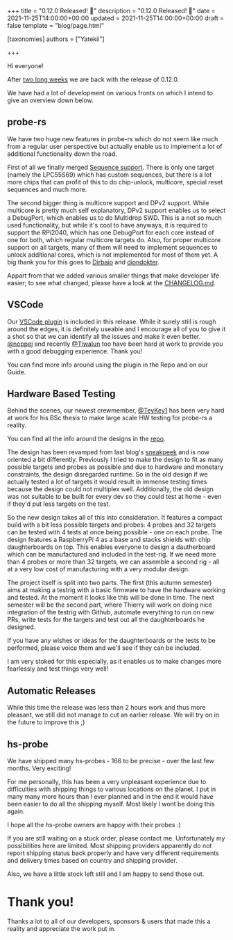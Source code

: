 +++
title = "0.12.0 Released! 🎉"
description = "0.12.0 Released! 🎉"
date = 2021-11-25T14:00:00+00:00
updated = 2021-11-25T14:00:00+00:00
draft = false
template = "blog/page.html"

[taxonomies]
authors = ["Yatekii"]

+++

Hi everyone!

After [two long weeks](http://127.0.0.1:1111/blog/release-0-11-0/#automatic-releases) we are back with the release of 0.12.0.

We have had a lot of development on various fronts on which I intend to give an overview down below.

## probe-rs

We have two huge new features in probe-rs which do not seem like much from a regular user perspective but actually enable us to implement a lot of additional functionality down the road.

First of all we finally merged [Sequence support](http://127.0.0.1:1111/blog/release-0-11-0/#debug-sequences). There is only one target (namely the LPC55S69) which has custom sequences, but there is a lot more chips that can profit of this to do chip-unlock, multicore, special reset sequences and much more.

The second bigger thing is multicore support and DPv2 support. While multicore is pretty much self explanatory, DPv2 support enables us to select a DebugPort, which enables us to do Multidrop SWD. This is a not so much used functionality, but while it's cool to have anyways, it is required to support the RPi2040, which has one DebugPort for each core instead of one for both, which regular multicore targets do.
Also, for proper multicore support on all targets, many of them will need to implement sequences to unlock additional cores, which is not implemented for most of them yet.
A big thank you for this goes to [Dirbaio](https://github.com/Dirbaio) and [diondokter](https://github.com/diondokter).

Appart from that we added various smaller things that make developer life easier; to see what changed, please have a look at the [CHANGELOG.md](https://github.com/probe-rs/probe-rs/blob/master/CHANGELOG.md).

## VSCode

Our [VSCode plugin](https://github.com/probe-rs/vscode) is included in this release. While it surely still is rough around the edges, it is definitely useable and I encourage all of you to give it a shot so that we can identify all the issues and make it even better. [@noppej](https://github.com/noppej) and recently [@Tiwalun](https://github.com/Tiwalun) too have been hard at work to provide you with a good debugging experience. Thank you!

You can find more info around using the plugin in the Repo and on our Guide.

## Hardware Based Testing

Behind the scenes, our newest crewmember, [@TeyKey1](https://github.com/TeyKey1) has been very hard at work for his BSc thesis to make large scale HW testing for probe-rs a reality.

You can find all the info around the designs in the [repo](https://github.com/probe-rs/hive).

The design has been revamped from last blog's [sneakpeek](http://127.0.0.1:1111/blog/release-0-11-0/#hardware-based-testing) and is now oriented a bit differently. Previously I tried to make the design to fit as many possible targets and probes as possible and due to hardware and monetary constraints, the design disregarded runtime. So in the old design if we actually tested a lot of targets it would result in immense testing times because the design could not multiplex well. Additionally, the old design was not suitable to be built for every dev so they could test at home - even if they'd put less targets on the test.

So the new design takes all of this into consideration. It features a compact build with a bit less possible targets and probes: 4 probes and 32 targets can be tested with 4 tests at once being possible - one on each probe. The design features a RaspberryPi 4 as a base and stacks shields with chip daughterboards on top.
This enables everyone to design a dautherboard which can be manufactured and included in the test-rig. If we need more than 4 probes or more than 32 targets, we can assemble a second rig - all at a very low cost of manufacturing with a very modular design.

The project itself is split into two parts. The first (this autumn semester) aims at making a testrig with a basic firmware to have the hardware working and tested. At the moment it looks like this will be done in time.
The next semester will be the second part, where Thierry will work on doing nice integration of the testrig with Github, automate everything to run on new PRs, write tests for the targets and test out all the daughterboards he designed.

If you have any wishes or ideas for the daughterboards or the tests to be performed, please voice them and we'll see if they can be included.

I am very stoked for this especially, as it enables us to make changes more fearlessly and test things very well!

## Automatic Releases

While this time the release was less than 2 hours work and thus more pleasant, we still did not manage to cut an earlier release. We will try on in the future to improve this ;)

## hs-probe

We have shipped many hs-probes - 166 to be precise - over the last few months. Very exciting!

For me personally, this has been a very unpleasant experience due to difficulties with shipping things to various locations on the planet. I put in many many more hours than I ever planned and in the end it would have been easier to do all the shipping myself.
Most likely I wont be doing this again.

I hope all the hs-probe owners are happy with their probes :)

If you are still waiting on a stuck order, please contact me. Unfortunately my possibilities here are limited. Most shipping providers apparently do not report shipping status back properly and have very different requirements and delivery times based on country and shipping provider.

Also, we have a little stock left still and I am happy to send those out.

# Thank you!

Thanks a lot to all of our developers, sponsors & users that made this a reality and appreciate the work put in.